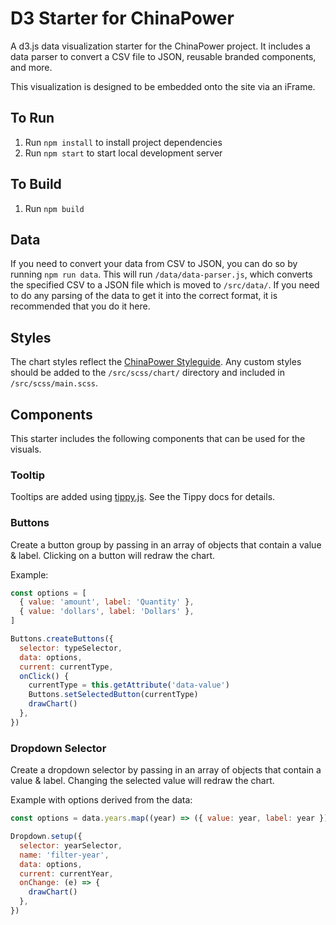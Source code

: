 # D3 Starter for ChinaPower

A d3.js data visualization starter for the ChinaPower project. It includes a data parser to convert a CSV file to JSON, reusable branded components, and more.

This visualization is designed to be embedded onto the site via an iFrame.

## To Run

1. Run `npm install` to install project dependencies
2. Run `npm start` to start local development server

## To Build

1. Run `npm build`

## Data

If you need to convert your data from CSV to JSON, you can do so by running `npm run data`. This will run `/data/data-parser.js`, which converts the specified CSV to a JSON file which is moved to `/src/data/`. If you need to do any parsing of the data to get it into the correct format, it is recommended that you do it here.

## Styles

The chart styles reflect the [ChinaPower Styleguide](https://csis-ilab.github.io/ilab-styleguide/China%20Power.html). Any custom styles should be added to the `/src/scss/chart/` directory and included in `/src/scss/main.scss`.

## Components

This starter includes the following components that can be used for the visuals.

### Tooltip

Tooltips are added using [tippy.js](https://atomiks.github.io/tippyjs/). See the Tippy docs for details.

### Buttons

Create a button group by passing in an array of objects that contain a value & label. Clicking on a button will redraw the chart.

Example:

```js
const options = [
  { value: 'amount', label: 'Quantity' },
  { value: 'dollars', label: 'Dollars' },
]

Buttons.createButtons({
  selector: typeSelector,
  data: options,
  current: currentType,
  onClick() {
    currentType = this.getAttribute('data-value')
    Buttons.setSelectedButton(currentType)
    drawChart()
  },
})
```

### Dropdown Selector

Create a dropdown selector by passing in an array of objects that contain a value & label. Changing the selected value will redraw the chart.

Example with options derived from the data:

```js
const options = data.years.map((year) => ({ value: year, label: year }))

Dropdown.setup({
  selector: yearSelector,
  name: 'filter-year',
  data: options,
  current: currentYear,
  onChange: (e) => {
    drawChart()
  },
})
```

